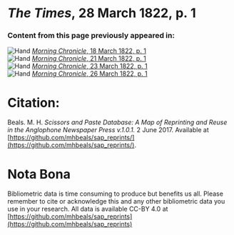 # *The Times*, 28 March 1822, p. 1  
  
### Content from this page previously appeared in:  
![Hand](http://scissorsandpaste.net/wp-content/uploads/2017/06/smallhandpointer.png) [*Morning Chronicle*, 18 March 1822, p. 1](https://mhbeals.github.io/sap_html/Morning-Chronicle/Morning-Chronicle-18-March-1822-p-1)  
![Hand](http://scissorsandpaste.net/wp-content/uploads/2017/06/smallhandpointer.png) [*Morning Chronicle*, 21 March 1822, p. 1](https://mhbeals.github.io/sap_html/Morning-Chronicle/Morning-Chronicle-21-March-1822-p-1)  
![Hand](http://scissorsandpaste.net/wp-content/uploads/2017/06/smallhandpointer.png) [*Morning Chronicle*, 23 March 1822, p. 1](https://mhbeals.github.io/sap_html/Morning-Chronicle/Morning-Chronicle-23-March-1822-p-1)  
![Hand](http://scissorsandpaste.net/wp-content/uploads/2017/06/smallhandpointer.png) [*Morning Chronicle*, 26 March 1822, p. 1](https://mhbeals.github.io/sap_html/Morning-Chronicle/Morning-Chronicle-26-March-1822-p-1)  


# Citation: 

Beals. M. H. *Scissors and Paste Database: A Map of Reprinting and Reuse in the Anglophone Newspaper Press v.1.0.1.* 2 June 2017. Available at [https://github.com/mhbeals/sap_reprints/](https://github.com/mhbeals/sap_reprints/). 

# Nota Bona

Bibliometric data is time consuming to produce but benefits us all. Please remember to cite or acknowledge this and any other bibliometric data you use in your research. All data is available CC-BY 4.0 at [https://github.com/mhbeals/sap_reprints](https://github.com/mhbeals/sap_reprints)
